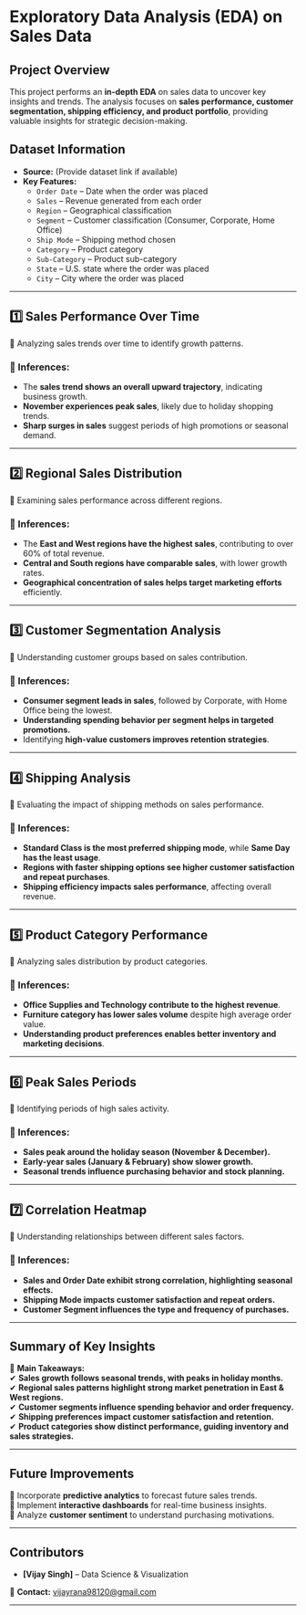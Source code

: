 # **Exploratory Data Analysis (EDA) on Sales Data**  

## **Project Overview**  
This project performs an **in-depth EDA** on sales data to uncover key insights and trends. The analysis focuses on **sales performance, customer segmentation, shipping efficiency, and product portfolio**, providing valuable insights for strategic decision-making.

## **Dataset Information**  
- **Source:** (Provide dataset link if available)  
- **Key Features:**  
  - `Order Date` – Date when the order was placed  
  - `Sales` – Revenue generated from each order  
  - `Region` – Geographical classification  
  - `Segment` – Customer classification (Consumer, Corporate, Home Office)  
  - `Ship Mode` – Shipping method chosen  
  - `Category` – Product category  
  - `Sub-Category` – Product sub-category  
  - `State` – U.S. state where the order was placed  
  - `City` – City where the order was placed  

---

## **1️⃣ Sales Performance Over Time**  
📌 Analyzing sales trends over time to identify growth patterns.  

<!-- ![Sales Performance](./plots/sales_trend.png)   -->

### **📌 Inferences:**  
- The **sales trend shows an overall upward trajectory**, indicating business growth.  
- **November experiences peak sales**, likely due to holiday shopping trends.  
- **Sharp surges in sales** suggest periods of high promotions or seasonal demand.  

---

## **2️⃣ Regional Sales Distribution**  
📌 Examining sales performance across different regions.  

<!-- ![Regional Sales](./plots/region_sales.png)   -->

### **📌 Inferences:**  
- The **East and West regions have the highest sales**, contributing to over 60% of total revenue.  
- **Central and South regions have comparable sales**, with lower growth rates.  
- **Geographical concentration of sales helps target marketing efforts** efficiently.  

---

## **3️⃣ Customer Segmentation Analysis**  
📌 Understanding customer groups based on sales contribution.  

<!-- ![Customer Segmentation](./plots/customer_segment.png)   -->

### **📌 Inferences:**  
- **Consumer segment leads in sales**, followed by Corporate, with Home Office being the lowest.  
- **Understanding spending behavior per segment helps in targeted promotions.**  
- Identifying **high-value customers improves retention strategies**.  

---

## **4️⃣ Shipping Analysis**  
📌 Evaluating the impact of shipping methods on sales performance.  

<!-- ![Shipping Modes](./plots/shipping_modes.png)   -->

### **📌 Inferences:**  
- **Standard Class is the most preferred shipping mode**, while **Same Day has the least usage**.  
- **Regions with faster shipping options see higher customer satisfaction and repeat purchases**.  
- **Shipping efficiency impacts sales performance**, affecting overall revenue.  

---

## **5️⃣ Product Category Performance**  
📌 Analyzing sales distribution by product categories.  

<!-- ![Product Categories](./plots/product_sales.png)   -->

### **📌 Inferences:**  
- **Office Supplies and Technology contribute to the highest revenue**.  
- **Furniture category has lower sales volume** despite high average order value.  
- **Understanding product preferences enables better inventory and marketing decisions**.  

---

## **6️⃣ Peak Sales Periods**  
📌 Identifying periods of high sales activity.  

<!-- ![Sales Peaks](./plots/sales_peaks.png)   -->

### **📌 Inferences:**  
- **Sales peak around the holiday season (November & December).**  
- **Early-year sales (January & February) show slower growth.**  
- **Seasonal trends influence purchasing behavior and stock planning.**  

---

## **7️⃣ Correlation Heatmap**  
📌 Understanding relationships between different sales factors.  

<!-- ![Correlation Heatmap](./plots/correlation_heatmap.png)   -->

### **📌 Inferences:**  
- **Sales and Order Date exhibit strong correlation, highlighting seasonal effects.**  
- **Shipping Mode impacts customer satisfaction and repeat orders.**  
- **Customer Segment influences the type and frequency of purchases.**  

---

## **Summary of Key Insights**  
📌 **Main Takeaways:**  
✔ **Sales growth follows seasonal trends, with peaks in holiday months.**  
✔ **Regional sales patterns highlight strong market penetration in East & West regions.**  
✔ **Customer segments influence spending behavior and order frequency.**  
✔ **Shipping preferences impact customer satisfaction and retention.**  
✔ **Product categories show distinct performance, guiding inventory and sales strategies.**  

---

## **Future Improvements**  
🔹 Incorporate **predictive analytics** to forecast future sales trends.  
🔹 Implement **interactive dashboards** for real-time business insights.  
🔹 Analyze **customer sentiment** to understand purchasing motivations.  

---

## **Contributors**  
- **[Vijay Singh]** – Data Science & Visualization  

📩 **Contact:** vijayrana98120@gmail.com  

---

